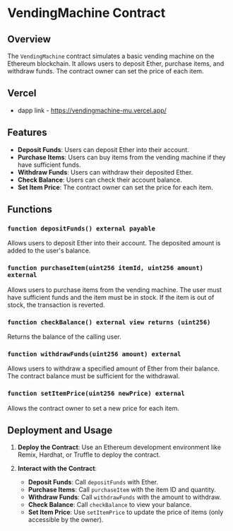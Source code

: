 # VendingMachine Contract

## Overview

The `VendingMachine` contract simulates a basic vending machine on the Ethereum blockchain. It allows users to deposit Ether, purchase items, and withdraw funds. The contract owner can set the price of each item.

## Vercel

- dapp link - https://vendingmachine-mu.vercel.app/

## Features

- **Deposit Funds**: Users can deposit Ether into their account.
- **Purchase Items**: Users can buy items from the vending machine if they have sufficient funds.
- **Withdraw Funds**: Users can withdraw their deposited Ether.
- **Check Balance**: Users can check their account balance.
- **Set Item Price**: The contract owner can set the price for each item.

## Functions

### `function depositFunds() external payable`

Allows users to deposit Ether into their account. The deposited amount is added to the user's balance.

### `function purchaseItem(uint256 itemId, uint256 amount) external`

Allows users to purchase items from the vending machine. The user must have sufficient funds and the item must be in stock. If the item is out of stock, the transaction is reverted.

### `function checkBalance() external view returns (uint256)`

Returns the balance of the calling user.

### `function withdrawFunds(uint256 amount) external`

Allows users to withdraw a specified amount of Ether from their balance. The contract balance must be sufficient for the withdrawal.

### `function setItemPrice(uint256 newPrice) external`

Allows the contract owner to set a new price for each item.

## Deployment and Usage

1. **Deploy the Contract**: Use an Ethereum development environment like Remix, Hardhat, or Truffle to deploy the contract.

2. **Interact with the Contract**:
   - **Deposit Funds**: Call `depositFunds` with Ether.
   - **Purchase Items**: Call `purchaseItem` with the item ID and quantity.
   - **Withdraw Funds**: Call `withdrawFunds` with the amount to withdraw.
   - **Check Balance**: Call `checkBalance` to view your balance.
   - **Set Item Price**: Use `setItemPrice` to update the price of items (only accessible by the owner).
